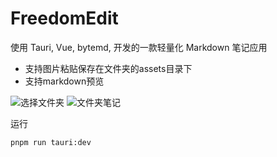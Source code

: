# FreedomEdit

使用 Tauri, Vue, bytemd, 开发的一款轻量化 Markdown 笔记应用

- 支持图片粘贴保存在文件夹的assets目录下
- 支持markdown预览

![选择文件夹](https://assets.whwan.top/create_home.png)
![文件夹笔记](https://assets.whwan.top/file_home.png)

运行
```
pnpm run tauri:dev
```
